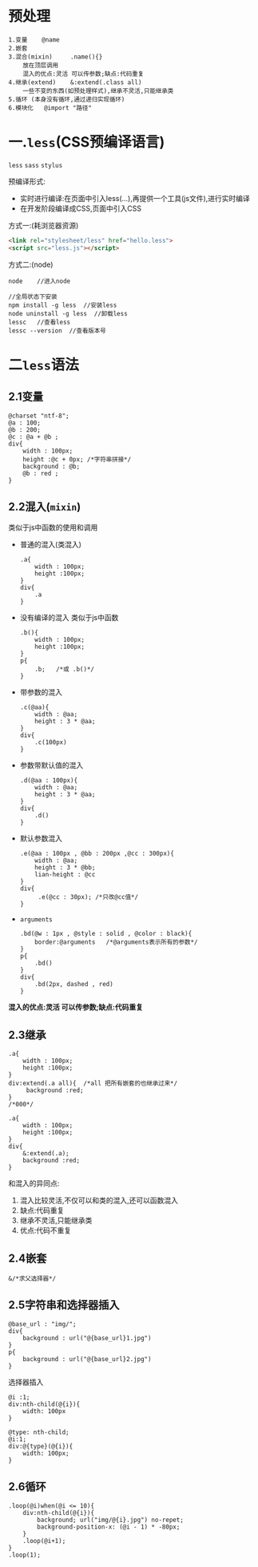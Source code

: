 # 预处理

```
1.变量	@name
2.嵌套
3.混合(mixin)		.name(){}
	放在顶层调用
	混入的优点:灵活 可以传参数;缺点:代码重复
4.继承(extend)	&:extend(.class all)
	一些不变的东西(如预处理样式),继承不灵活,只能继承类
5.循环 (本身没有循环,通过递归实现循环)
6.模块化	@import "路径"
```



# 一.`less`(CSS预编译语言)

`less`  `sass`  `stylus`

预编译形式:

- 实时进行编译:在页面中引入less(...),再提供一个工具(js文件),进行实时编译
- 在开发阶段编译成CSS,页面中引入CSS



方式一:(耗浏览器资源)

```html
<link rel="stylesheet/less" href="hello.less">
<script src="less.js"></script>
```

方式二:(node)

```
node	//进入node

//全局状态下安装
npm install -g less  //安装less
node uninstall -g less  //卸载less
lessc	//查看less
lessc --version  //查看版本号
```



# 二`less`语法

## 2.1变量

```less
@charset "ntf-8";
@a : 100;
@b : 200;
@c : @a + @b ;
div{
    width : 100px;
    height :@c + 0px; /*字符串拼接*/
    background : @b;
    @b : red ;
}
```



## 2.2混入(`mixin`)

类似于js中函数的使用和调用

- 普通的混入(类混入)

  ```less
  .a{
      width : 100px;
      height :100px;
  }
  div{
      .a
  }
  ```

- 没有编译的混入   类似于js中函数

  ```less
  .b(){
      width : 100px;
      height :100px;
  }
  p{
      .b;	/*或 .b()*/
  }
  ```

- 带参数的混入

  ```less
  .c(@aa){
      width : @aa;
      height : 3 * @aa;
  }
  div{
      .c(100px)
  }
  ```

- 参数带默认值的混入

  ```less
  .d(@aa : 100px){
      width : @aa;
      height : 3 * @aa;
  }
  div{
      .d()
  }
  ```

- 默认参数混入

  ```less
  .e(@aa : 100px , @bb : 200px ,@cc : 300px){
      width : @aa;
      height : 3 * @bb;
      lian-height : @cc
  }
  div{
       .e(@cc : 30px); /*只改@cc值*/
  }
  ```

- `arguments`

  ```less
  .bd(@w : 1px , @style : solid , @color : black){
      border:@arguments   /*@arguments表示所有的参数*/
  }
  p{
      .bd()
  }
  div{
      .bd(2px, dashed , red)
  }
  ```

**混入的优点:灵活 可以传参数;缺点:代码重复**



## 2.3继承

```less
.a{
    width : 100px;
    height :100px;
}
div:extend(.a all){  /*all 把所有嵌套的也继承过来*/
     background :red;
}
/*000*/
```

```less
.a{
    width : 100px;
    height :100px;
}
div{
    &:extend(.a);
    background :red;
}
```



和混入的异同点:

1. 混入比较灵活,不仅可以和类的混入,还可以函数混入
2. 缺点:代码重复
3. 继承不灵活,只能继承类
4. 优点:代码不重复

## 2.4嵌套

```less
&/*求父选择器*/
```



## 2.5字符串和选择器插入

```less
@base_url : "img/";
div{
    background : url("@{base_url}1.jpg")
}
p{
    background : url("@{base_url}2.jpg")
}
```

选择器插入

```less
@i :1;
div:nth-child(@{i}){
    width: 100px
}
```

```less
@type: nth-child;
@i:1;
div:@{type}(@{i}){
    width: 100px;
}
```



## 2.6循环

```less
.loop(@i)when(@i <= 10){
    div:nth-child(@{i}){
        background; url("img/@{i}.jpg") no-repet;
        background-position-x: (@i - 1) * -80px;
    }
    .loop(@i+1);
}
.loop(1);
```